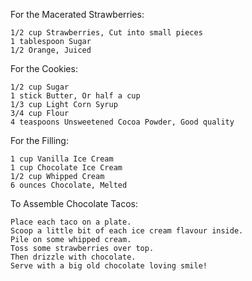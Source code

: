 For the Macerated Strawberries:

    1/2 cup Strawberries, Cut into small pieces
    1 tablespoon Sugar
    1/2 Orange, Juiced

For the Cookies:

    1/2 cup Sugar
    1 stick Butter, Or half a cup
    1/3 cup Light Corn Syrup
    3/4 cup Flour
    4 teaspoons Unsweetened Cocoa Powder, Good quality

For the Filling:

    1 cup Vanilla Ice Cream
    1 cup Chocolate Ice Cream
    1/2 cup Whipped Cream
    6 ounces Chocolate, Melted
 To Assemble Chocolate Tacos:

    Place each taco on a plate.
    Scoop a little bit of each ice cream flavour inside.
    Pile on some whipped cream.
    Toss some strawberries over top.
    Then drizzle with chocolate.
    Serve with a big old chocolate loving smile!

